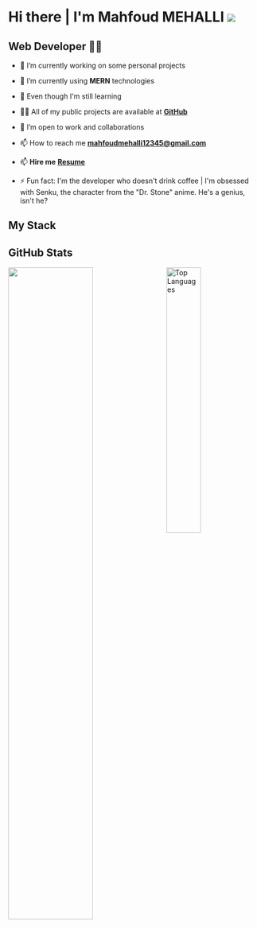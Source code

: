 # Hi there | I'm Mahfoud MEHALLI  ![](https://user-images.githubusercontent.com/18350557/176309783-0785949b-9127-417c-8b55-ab5a4333674e.gif)

## Web Developer 👨‍💻

- 🔭 I’m currently working on some personal projects

- 🌱 I’m currently using **MERN** technologies

- 🌱 Even though I'm still learning

- 👨‍💻 All of my public projects are available at **[GitHub](https://github.com/mahfoud=mehalli?tab=repositories)**

- 👯 I’m open to work and collaborations

- 📫 How to reach me **<mahfoudmehalli12345@gmail.com>**

- 📫 **Hire me** **[Resume](https://www.canva.com/design/DAF-CecaJAE/O03-890uN_9V_9q54WHMDg/view?utm_content=DAF-CecaJAE&utm_campaign=designshare&utm_medium=link&utm_source=editor#1)**

- ⚡ Fun fact: I'm the developer who doesn't drink coffee | I'm obsessed with Senku, the character from the "Dr. Stone" anime. He's a genius, isn't he?


## My Stack



## GitHub Stats 

<img align="left" width="58%" src="https://github-readme-stats.vercel.app/api?username=mahfoud-mehalli&show_icons=true&theme=highcontrast" />
<img align="right" width="37%" src="https://github-readme-stats.vercel.app/api/top-langs/?username=mahfoud-mehalli&langs_count=10&title_color=ef4444&text_color=ffffff&icon_color=ffffff&bg_color=060606&hide_border=true&locale=en&custom_title=Top%20%Languages" alt="Top Languages" />

<!--
![Anurag's GitHub stats](https://github-readme-stats.vercel.app/api?username=anuraghazra&show_icons=true&theme=radical)
![Top Langs](https://github-readme-stats.vercel.app/api/top-langs/?username=anuraghazra&layout=compact)
-->
